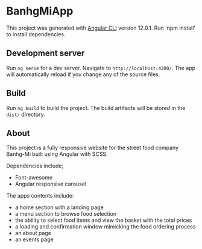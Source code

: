 # BanhgMiApp

This project was generated with [Angular CLI](https://github.com/angular/angular-cli) version 12.0.1.
Run 'npm install' to install dependencies. 

## Development server

Run `ng serve` for a dev server. Navigate to `http://localhost:4200/`. The app will automatically reload if you change any of the source files.

## Build

Run `ng build` to build the project. The build artifacts will be stored in the `dist/` directory.

## About

This project is a fully responsive website for the street food company Banhg-Mi built using Angular with SCSS. 


Dependencies include;

* Font-awesome
* Angular responsive carousel


The apps contents include:

* a home section with a landing page
* a menu section to browse food selection
* the ability to select food items and view the basket with the total prices
* a loading and confirmation window mimicking the food ordering process
* an about page
* an events page